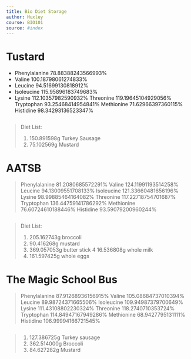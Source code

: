 ```yaml
---
title: Bio Diet Storage 
author: Huxley 
course: BIO101
source: #index
---
```



# Tustard 
- Phenylalanine 78.88388243566993%
- Valine 100.18798061274833%
- Leucine 94.51699130818912%
- Isoleucine 115.95896183749683%
- Lysine 112.10357982590932%
Threonine 119.19645104929056%
Tryptophan 93.25468414954841%
Methionine 71.62966397360115%
Histidine 98.34293136523347%
```
```
> Diet List:
> 1. 150.891598g Turkey Sausage
> 2. 75.102569g Mustard

# AATSB
> Phenylalanine 81.2080685572291%
Valine 124.11991193514258%
Leucine 94.13009551708133%
Isoleucine 121.33660481656196%
Lysine 98.99885464164082%
Threonine 117.22718754701687%
Tryptophan 136.44759141786292%
Methionine 76.60724610188446%
Histidine 93.59079200960244%
```
```
> Diet List:
> 1. 205.162743g broccoli
> 2. 90.416268g mustard
> 3. 369.057053g butter stick
> 4 16.536808g whole milk
> 5. 161.597425g whole eggs


# The Magic School Bus
> Phenylalanine 87.91268936156915%
Valine 105.08684737010394%
Leucine 89.98724371665506%
Isoleucine 109.94987379700649%
Lysine 111.43108802230324%
Threonine 118.2740710353724%
Tryptophan 114.84947167949286%
Methionine 68.9427795131111%
Histidine 106.99994166721545%
```
```
> 1. 127.386725g Turkey sausage
> 2. 362.514000g Broccoli
> 3. 84.627282g Mustard















